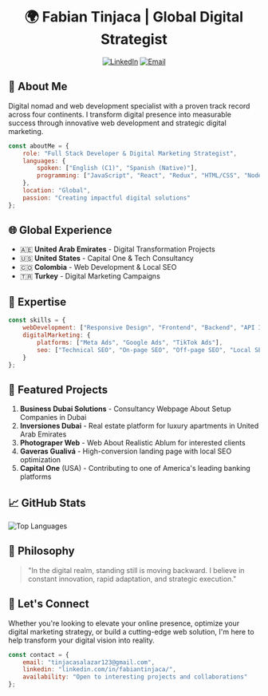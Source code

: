 <div align="center">
  
# 🌍 Fabian Tinjaca | Global Digital Strategist

[![LinkedIn](https://img.shields.io/badge/LinkedIn-0077B5?style=for-the-badge&logo=linkedin&logoColor=white)](https://www.linkedin.com/in/fabiantinjaca/)
[![Email](https://img.shields.io/badge/Email-D14836?style=for-the-badge&logo=gmail&logoColor=white)](mailto:tinjacasalazar123@gmail.com)

</div>

## 🚀 About Me

Digital nomad and web development specialist with a proven track record across four continents. I transform digital presence into measurable success through innovative web development and strategic digital marketing.

```javascript
const aboutMe = {
    role: "Full Stack Developer & Digital Marketing Strategist",
    languages: {
        spoken: ["English (C1)", "Spanish (Native)"],
        programming: ["JavaScript", "React", "Redux", "HTML/CSS", "Node", "Express", "JWT", "Firebase", "Axios", "PostgreSQL", "Sequelize"]
    },
    location: "Global",
    passion: "Creating impactful digital solutions"
};
```

## 🌐 Global Experience

- 🇦🇪 **United Arab Emirates** - Digital Transformation Projects
- 🇺🇸 **United States** - Capital One & Tech Consultancy
- 🇨🇴 **Colombia** - Web Development & Local SEO
- 🇹🇷 **Turkey** - Digital Marketing Campaigns

## 💼 Expertise

```javascript
const skills = {
    webDevelopment: ["Responsive Design", "Frontend", "Backend", "API Integration"],
    digitalMarketing: {
        platforms: ["Meta Ads", "Google Ads", "TikTok Ads"],
        seo: ["Technical SEO", "On-page SEO", "Off-page SEO", "Local SEO"]
    }
};
```

## 🎯 Featured Projects

1. **Business Dubai Solutions** - Consultancy Webpage About Setup Companies in Dubai
2. **Inversiones Dubai** - Real estate platform for luxury apartments in United Arab Emirates
3. **Photograper Web** - Web About Realistic Ablum for interested clients
4. **Gaveras Gualivá** - High-conversion landing page with local SEO optimization
5. **Capital One** (USA) - Contributing to one of America's leading banking platforms

## 📈 GitHub Stats

![Top Languages](https://github-readme-stats.vercel.app/api/top-langs/?username=anuraghazra&langs_count=8&theme=tokyonight)

## 🎯 Philosophy

> "In the digital realm, standing still is moving backward. I believe in constant innovation, rapid adaptation, and strategic execution."

## 🤝 Let's Connect

Whether you're looking to elevate your online presence, optimize your digital marketing strategy, or build a cutting-edge web solution, I'm here to help transform your digital vision into reality.

```javascript
const contact = {
    email: "tinjacasalazar123@gmail.com",
    linkedin: "linkedin.com/in/fabiantinjaca/",
    availability: "Open to interesting projects and collaborations"
};
```
